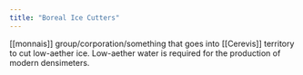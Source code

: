 ```yaml
---
title: "Boreal Ice Cutters"
---
```


[[monnais]] group/corporation/something that goes into [[Cerevis]] territory to cut low-aether ice. Low-aether water is required for the production of modern densimeters.
